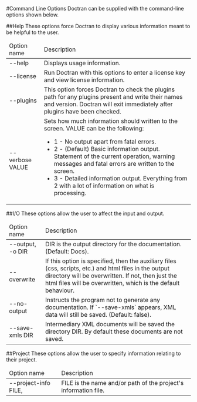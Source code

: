 #Command Line Options
Doctran can be supplied with the command-line options shown below.

##Help
These options force Doctran to display various information meant to be helpful to the user.

<table>
<thead>
<tr><td>Option name</td><td>Description</td></tr>
</thead>
<tbody>
<tr><td>--help</td><td>Displays usage information.</td></tr>

<tr><td>--license</td><td>Run Doctran with this options to enter a license key and view license information.</td></tr>

<tr><td>--plugins</td><td>This option forces Doctran to check the plugins path for any plugins present and write their names and version. Doctran will exit immediately after plugins have been checked.</td></tr>

<tr><td>--verbose VALUE</td><td>
Sets how much information should written to the screen. VALUE can be the following:
 <ul>
     <li> 1 - No output apart from fatal errors.</li>
     <li> 2 - (Default) Basic information output. Statement of the current operation, warning messages and fatal errors are written to the screen.</li>
     <li> 3 - Detailed information output. Everything from 2 with a lot of information on what is processing.</li>
 </ul>
</td></tr>

</tbody>
</table>

##I/O
These options allow the user to affect the input and output.

<table>
<thead>
<tr><td>Option name</td><td>Description</td></tr>
</thead>
<tbody>

<tr><td> --output, -o DIR</td><td>DIR is the output directory for the documentation. (Default: Docs).</td></tr>

<tr><td>--overwrite</td><td>If this option is specified, then the auxiliary files (css, scripts, etc.) and html files in the output directory will be overwritten. If not, then just the html files will be overwritten, which is the default behaviour.</td></tr>

<tr><td> --no-output</td><td>Instructs the program not to generate any documentation. If `--save-xmls` appears, XML data will still be saved. (Default: false).</td></tr>

<tr><td> --save-xmls DIR</td><td>Intermediary XML documents will be saved the directory DIR. By default these documents are not saved.</td></tr>

</tbody>
</table>

##Project
These options allow the user to specify information relating to their project.

<table>
<thead>
<tr>
<td>Option name</td><td>Description</td>
</tr>
</thead>
<tbody>
<tr>
<td>--project-info FILE,</td><td>FILE is the name and/or path of the project's information file.</td>
</tr>
</tbody>
</table>   